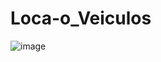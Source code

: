 # Loca-o_Veiculos

![image](https://github.com/soaresy/Loca-o_Veiculos/assets/144077766/c2b67361-1252-4c0b-ba99-1bd1bd53710f)
